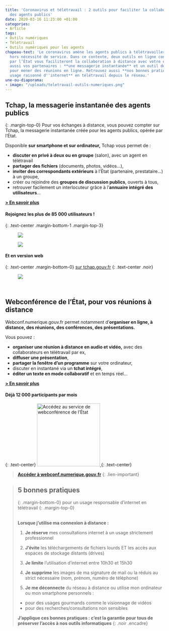 ```yaml
---
title: 'Coronavirus et télétravail : 2 outils pour faciliter la collaboration à distance
  des agents publics'
date: 2020-03-16 11:23:00 +01:00
categories:
- Article
tags:
- Outils numériques
- Télétravail
- Outils numériques pour les agents
chapeau-text: 'Le coronavirus amène les agents publics à télétravailler massivement,
  hors nécessité de service. Dans ce contexte, deux outils en ligne conçus et maîtrisés
  par l’État vous faciliteront la collaboration à distance avec votre équipe mais
  aussi vos partenaires : **une messagerie instantanée** et un outil de **webconférence**
  pour mener des réunions en ligne. Retrouvez aussi **nos bonnes pratiques pour un
  usage raisonné d''internet** en télétravail depuis le réseau.'
une-ou-diaporama:
- image: "/uploads/teletravail-outils-numeriques.png"
---
```


## **Tchap, la messagerie instantanée des agents publics**
{: .margin-top-0}
Pour vos échanges à distance, vous pouvez compter sur Tchap, la messagerie instantanée créée pour les agents publics, opérée par l’État.

Disponible **sur smartphone et sur ordinateur,** Tchap vous permet de :

* **discuter en privé à deux ou en groupe** (salon), avec un agent en télétravail
* **partager des fichiers** (documents, photos, vidéos…),
* **inviter des correspondants extérieurs** à l’État (partenaire, prestataire…) à un groupe,
* créer ou rejoindre des **groupes de discussion publics**, ouverts à tous,
* retrouver facilement un interlocuteur grâce à l’**annuaire intégré des utilisateurs**…


[**> En savoir plus**](https://www.numerique.gouv.fr/produits-services/tchap-messagerie-instantanee-etat/)

#### Rejoignez les plus de 85 000 utilisateurs !
{: .text-center .margin-bottom-1 .margin-top-3}

<a href="https://play.google.com/store/apps/details?id=fr.gouv.tchap.a" alt="Télécharger l'application sur Google play"><figure class='image-center' style='width: 30%;'><img src="/uploads/googleplay.png"></figure></a>
<a href="https://apps.apple.com/fr/app/tchap/id1446253779" alt="Télécharger l'application sur l'Appstore"><figure class='image-center' style='width: 30%;'><img src="/uploads/appstore.png"></figure></a>

#### Et en version web
{: .text-center .margin-bottom-0}
[sur tchap.gouv.fr](https://tchap.gouv.fr/)
{: .text-center .noir}
<a href="https://tchap.gouv.fr/" alt="Tchap version web"><figure class='image-center' style='width: 10%;'><img src="/uploads/monitor.png"></figure></a>
<br>

## **Webconférence de l’État, pour vos réunions à distance**

Webconf.numerique.gouv.fr permet notamment d’**organiser en ligne, à distance, des réunions, des conférences, des présentations.**

Vous pouvez :

* **organiser une réunion à distance en audio et vidéo,** avec des collaborateurs en télétravail par ex,
* **diffuser une présentation**,
*  **partager la fenêtre d’un programme** sur votre ordinateur,
*  discuter en instantané via un **tchat intégré**,
* **éditer un texte en mode collaboratif** et en temps réel…

[**> En savoir plus**](https://www.numerique.gouv.fr/produits-services/tchap-messagerie-instantanee-etat/)

#### Déjà 12 000 participants par mois
{: .text-center}
<a href="https://webconf.numerique.gouv.fr/"><img src="/uploads/capture-webconf-500.png" width="200" alt="Accédez au service de webconférence de l’État"/>
</a>
{: .text-center}
> [**Accéder à webconf.numerique.gouv.fr**](https://webconf.numerique.gouv.fr/)
{: .lien-important}

> ## 5 bonnes pratiques
> {: .margin-bottom-0}
> pour un usage responsable d’internet en télétravail
> {: .margin-top-0}
> <br>
> <br>
> 
> **Lorsque j’utilise ma connexion à distance :**
> 
> 1. **Je réserve** mes consultations internet à un usage strictement professionnel
> 
> 2. **J’évite** les téléchargements de fichiers lourds ET les accès aux espaces de stockage distants (drives)
> 
> 3. **Je limite** l’utilisation d’internet entre 10h30 et 15h30
> 
> 4. **Je supprime** les images de ma signature de mail ou la réduis au strict nécessaire (nom, prénom, numéro de téléphone)
> 
> 5. **Je me déconnecte** du réseau à distance ou utilise mon ordinateur ou mon smartphone personnels :
>  * pour des usages gourmands comme le visionnage de vidéos
>  * pour des recherches/consultations non sensibles
> 
> **J’applique ces bonnes pratiques : c’est la garantie pour tous de préserver l’accès à nos outils informatiques**
{: .noir .encadre}
